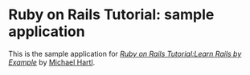 # Ruby on Rails Tutorial: sample application

This is the sample application for
[*Ruby on Rails Tutorial:Learn Rails by Example*](http://railstutorial.org/)
by [Michael Hartl](http://michaelhartl.com/).

